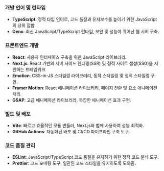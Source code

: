 ### **개발 언어 및 런타임**
- **TypeScript**: 정적 타입 언어로, 코드 품질과 유지보수를 높이기 위한 JavaScript의 상위 집합.
- **Deno**: 최신 JavaScript/TypeScript 런타임, 보안 및 성능이 뛰어난 웹 서버 구축.

### **프론트엔드 개발**
- **React**: 사용자 인터페이스 구축을 위한 JavaScript 라이브러리.
- **Next.js**: React 기반의 서버 사이드 렌더링(SSR) 및 정적 사이트 생성(SSG)을 지원하는 프레임워크.
- **Emotion**: CSS-in-JS 스타일링 라이브러리, 동적 스타일링 및 정적 스타일링 구현.
- **Framer Motion**: React 애니메이션 라이브러리, 페이지 전환 및 요소 애니메이션 처리.
- **GSAP**: 고급 애니메이션 라이브러리, 복잡한 애니메이션 효과 구현.

### **빌드 및 배포**
- **Vite**: 빠르고 효율적인 모듈 번들러, Next.js와 함께 사용하여 성능 최적화.
- **GitHub Actions**: 자동화된 배포 및 CI/CD 파이프라인 구축 도구.

### **코드 품질 관리**
- **ESLint**: JavaScript/TypeScript 코드 품질을 유지하기 위한 정적 코드 분석 도구.
- **Prettier**: 코드 포매팅 도구, 일관된 코드 스타일을 유지하도록 도와줌.
